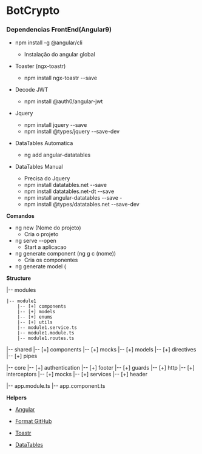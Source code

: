 # BotCrypto

###

### Dependencias FrontEnd(Angular9)

- npm install -g @angular/cli

  - Instalação do angular global

- Toaster (ngx-toastr)

  - npm install ngx-toastr --save

- Decode JWT

  - npm install @auth0/angular-jwt

- Jquery

  - npm install jquery --save
  - npm install @types/jquery --save-dev

- DataTables Automatica

  - ng add angular-datatables

- DataTables Manual
  - Precisa do Jquery
  - npm install datatables.net --save
  - npm install datatables.net-dt --save
  - npm install angular-datatables --save -
  - npm install @types/datatables.net --save-dev

**Comandos**

- ng new (Nome do projeto)
  - Cria o projeto
- ng serve --open
  - Start a aplicacao
- ng generate component (ng g c (nome))
  - Cria os componentes
- ng generate model (

**Structure**

|-- modules

    |-- module1
        |-- [+] components
        |-- [+] models
        |-- [+] enums
        |-- [+] utils
        |-- module1.service.ts
        |-- module1.module.ts
        |-- module1.routes.ts

|-- shared
|-- [+] components
|-- [+] mocks
|-- [+] models
|-- [+] directives
|-- [+] pipes

|-- core
|-- [+] authentication
|-- [+] footer
|-- [+] guards
|-- [+] http
|-- [+] interceptors
|-- [+] mocks
|-- [+] services
|-- [+] header

|-- app.module.ts
|-- app.component.ts

**Helpers**

- [Angular](https://cli.angular.io/)

- [Format GitHub](https://help.github.com/en/articles/basic-writing-and-formatting-syntax)

- [Toastr](https://www.npmjs.com/package/ngx-toastr)

- [DataTables](http://l-lin.github.io/angular-datatables/#/advanced/router-link)
